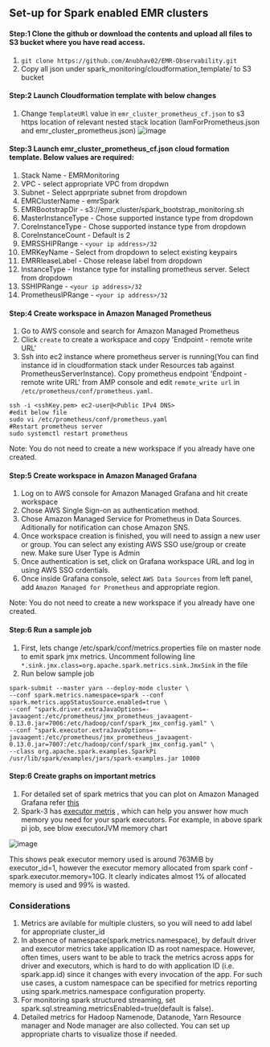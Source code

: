 ## Set-up for Spark enabled EMR clusters

#### Step:1 Clone the github or download the contents and upload all files to S3 bucket where you have read access. 
1. `git clone https://github.com/Anubhav02/EMR-Observability.git`
2.  Copy all json under spark_monitoring/cloudformation_template/ to S3 bucket

#### Step:2 Launch Cloudformation template with below changes 
1. Change `TemplateURl` value in `emr_cluster_prometheus_cf.json` to s3 https location of relevant nested stack location (IamForPrometheus.json and emr_cluster_prometheus.json)
![image](https://user-images.githubusercontent.com/8313805/165848849-0ad7f297-2e21-43b2-8214-f7ff48c6e3e7.png)

#### Step:3 Launch emr_cluster_prometheus_cf.json cloud formation template. Below values are required:
1.  Stack Name - EMRMonitoring             
2.  VPC - select appropriate VPC from dropdwn
3.  Subnet - Select apprpriate subnet from dropdown
4.  EMRClusterName - emrSpark
6.  EMRBootstrapDir - s3://emr_cluster/spark_bootstrap_monitoring.sh
7.  MasterInstanceType - Chose supported instance type from dropdown
8.  CoreInstanceType - Chose supported instance type from dropdown
9.  CoreInstanceCount - Default is 2
10. EMRSSHIPRange - `<your ip address>/32`
11. EMRKeyName - Select from dropdown to select existing keypairs 
12. EMRRleaseLabel - Chose release label from dropdown
13. InstanceType - Instance type for installing prometheus server. Select from dropdown
14. SSHIPRange - `<your ip address>/32`
15. PrometheusIPRange - `<your ip address>/32`

#### Step:4 Create workspace in Amazon Managed Prometheus 
1. Go to AWS console and search for Amazon Managed Prometheus
2. Click `create` to create a workspace and copy 'Endpoint - remote write URL'
3. Ssh into ec2 instance where prometheus server is running(You can find instance id in cloudformation stack under Resources tab against PrometheusServerInstance). Copy prometheus endpoint 'Endpoint - remote write URL' from AMP console and edit `remote_write url` in `/etc/prometheus/conf/prometheus.yaml`. 

```
ssh -i <sshKey.pem> ec2-user@<Public IPv4 DNS>
#edit below file
sudo vi /etc/prometheus/conf/prometheus.yaml
#Restart prometheus server
sudo systemctl restart prometheus
```

Note: You do not need to create a new workspace if you already have one created.

#### Step:5 Create workspace in Amazon Managed Grafana 
1. Log on to AWS console for Amazon Managed Grafana and hit create workspace
2. Chose AWS Single Sign-on as authentication method. 
3. Chose Amazon Managed Service for Prometheus in Data Sources. Aditionally for notification can chose Amazon SNS. 
4. Once workspace creation is finished, you will need to assign a new user or group. You can select any existing AWS SSO use/group or create new. Make sure User Type is Admin
5. Once authentication is set, click on Grafana workspace URL and log in using AWS SSO crdentials. 
6. Once inside Grafana console, select `AWS Data Sources` from left panel, add `Amazon Managed for Prometheus` and appropriate region.   

Note: You do not need to create a new workspace if you already have one created.

#### Step:6 Run a sample job
1. First, lets change /etc/spark/conf/metrics.properties file on master node to emit spark jmx metrics. Uncomment following line `*.sink.jmx.class=org.apache.spark.metrics.sink.JmxSink` in the file
2. Run below sample job 

```
spark-submit --master yarn --deploy-mode cluster \
--conf spark.metrics.namespace=spark --conf spark.metrics.appStatusSource.enabled=true \
--conf "spark.driver.extraJavaOptions=-javaagent:/etc/prometheus/jmx_prometheus_javaagent-0.13.0.jar=7006:/etc/hadoop/conf/spark_jmx_config.yaml" \
--conf "spark.executor.extraJavaOptions=-javaagent:/etc/prometheus/jmx_prometheus_javaagent-0.13.0.jar=7007:/etc/hadoop/conf/spark_jmx_config.yaml" \
--class org.apache.spark.examples.SparkPi /usr/lib/spark/examples/jars/spark-examples.jar 10000
```

#### Step:6 Create graphs on important metrics
1. For detailed set of spark metrics that you can plot on Amazon Managed Grafana refer [this](https://spark.apache.org/docs/latest/monitoring.html#metrics)
2. Spark-3 has [executor metris](https://spark.apache.org/docs/latest/monitoring.html#executor-metrics) , which can help you answer how much memory you need for your spark executors. For example, in above spark pi job, see blow executorJVM memory chart

![image](https://user-images.githubusercontent.com/8313805/165838367-e53e1319-0100-4f96-8cef-33998ffa8afb.png)

This shows peak executor memory used is around 763MiB by executor_id=1, however the executor memory allocated from spark conf - spark.executor.memory=10G. It clearly indicates almost 1% of allocated memory is used and 99% is wasted. 


### Considerations
1. Metrics are avilable for multiple clusters, so you will need to add label for appropriate cluster_id
2. In absence of namespace(spark.metrics.namespace), by default driver and executor metrics take application ID as root namespace. However, often times, users want to be able to track the metrics across apps for driver and executors, which is hard to do with application ID (i.e. spark.app.id) since it changes with every invocation of the app. For such use cases, a custom namespace can be specified for metrics reporting using spark.metrics.namespace configuration property.
3. For monitoring spark structured streaming, set spark.sql.streaming.metricsEnabled=true(default is false).
4. Detailed metrics for Hadoop Namenode, Datanode, Yarn Resource manager and Node manager are also collected. You can set up appropriate charts to visualize those if needed. 


